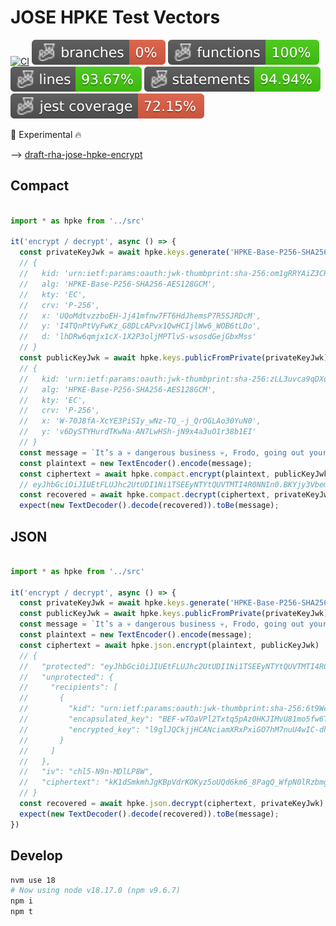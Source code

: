 # JOSE HPKE Test Vectors

[![CI](https://github.com/OR13/draft-jose-hpke-test-vectors/actions/workflows/ci.yml/badge.svg)](https://github.com/OR13/draft-jose-hpke-test-vectors/actions/workflows/ci.yml)
![Branches](./badges/coverage-branches.svg)
![Functions](./badges/coverage-functions.svg)
![Lines](./badges/coverage-lines.svg)
![Statements](./badges/coverage-statements.svg)
![Jest coverage](./badges/coverage-jest%20coverage.svg)


🚧 Experimental 🔥

--> [draft-rha-jose-hpke-encrypt](https://datatracker.ietf.org/doc/draft-rha-jose-hpke-encrypt/)

## Compact

```ts

import * as hpke from '../src'

it('encrypt / decrypt', async () => {
  const privateKeyJwk = await hpke.keys.generate('HPKE-Base-P256-SHA256-AES128GCM')
  // {
  //   kid: 'urn:ietf:params:oauth:jwk-thumbprint:sha-256:om1gRRYAiZ3CRMlvnSizjYzaX-t94m96A5DWzM78lm0',
  //   alg: 'HPKE-Base-P256-SHA256-AES128GCM',
  //   kty: 'EC',
  //   crv: 'P-256',
  //   x: 'UQoMdtvzzboEH-Jj41mfnw7FT6HdJhemsP7R5SJRDcM',
  //   y: 'I4TQnPtVyFwKz_G8DLcAPvx1QwHCIjlWw6_WOB6tLDo',
  //   d: 'lhDRw6qmjx1cX-1X2P3oljMPTlvS-wsosdGejGbxMss'
  // }
  const publicKeyJwk = await hpke.keys.publicFromPrivate(privateKeyJwk)
  // {
  //   kid: 'urn:ietf:params:oauth:jwk-thumbprint:sha-256:zLL3uvca9qDXqK1UysySHW720kcKVcEqOf7KBIVZg6Q',
  //   alg: 'HPKE-Base-P256-SHA256-AES128GCM',
  //   kty: 'EC',
  //   crv: 'P-256',
  //   x: 'W-70J8fA-XcYE3PiSIy_wNz-TQ_-j_QrOGLAo30YuN0',
  //   y: 'v6DySTYHurdTKwNa-AN7LwHSh-jN9x4a3uO1r38b1EI'
  // }
  const message = `It’s a 💀 dangerous business 💀, Frodo, going out your door.`
  const plaintext = new TextEncoder().encode(message);
  const ciphertext = await hpke.compact.encrypt(plaintext, publicKeyJwk)
  // eyJhbGciOiJIUEtFLUJhc2UtUDI1Ni1TSEEyNTYtQUVTMTI4R0NNIn0.BKYjy3VbemjsKyEPg6_LJpKHcSsu4igA5O2zaejWI16RbM9_uA3xjBskT3KfzJ5IPdBa5m68o93TYfY1QBeQ0EA.._4eoNOUDKEpiInbI5Bix-KIOMXIpP6vKDlGZ9f8lrN6db4Nvqis1vxvnNmgQEOTPLS81DPlHVV184q6RHGmWzn6gILTFCOu-zYKesdazqIf3tA.
  const recovered = await hpke.compact.decrypt(ciphertext, privateKeyJwk)
  expect(new TextDecoder().decode(recovered)).toBe(message);
```

## JSON

```ts

import * as hpke from '../src'

it('encrypt / decrypt', async () => {
  const privateKeyJwk = await hpke.keys.generate('HPKE-Base-P256-SHA256-AES128GCM')
  const publicKeyJwk = await hpke.keys.publicFromPrivate(privateKeyJwk)
  const message = `It’s a 💀 dangerous business 💀, Frodo, going out your door.`
  const plaintext = new TextEncoder().encode(message);
  const ciphertext = await hpke.json.encrypt(plaintext, publicKeyJwk)
  // {
  //   "protected": "eyJhbGciOiJIUEtFLUJhc2UtUDI1Ni1TSEEyNTYtQUVTMTI4R0NNIiwiZW5jIjoiQUVTMTI4R0NNIn0",
  //   "unprotected": {
  //     "recipients": [
  //       {
  //         "kid": "urn:ietf:params:oauth:jwk-thumbprint:sha-256:6t9Wc2xlUkpk__8PCh1rw6l4y_TGkMMDr0G8MHz-_Go",
  //         "encapsulated_key": "BEF-wTOaVPl2Txtq5pAz0HKJIMvU81mo5fw6TSvvB4X_ztF_StJj_M5TjEND-UovepiN9R4SNVTCCsagGtvDcf4",
  //         "encrypted_key": "l9glJQCkjjHCANciamXRxPxiGO7hM7nuU4wIC-dhojA"
  //       }
  //     ]
  //   },
  //   "iv": "chl5-N9n-MDlLP8W",
  //   "ciphertext": "kK1dSmkmhJgKBpVdrKOKyz5oUQd6km6_8PagQ_WfpN0lRzbmgBCr6mIrOXojVwVIKRTqNzvuTcFNrzxXtDbzra42DMQ_aTUX8xSc87V-7fHMzw"
  // }
  const recovered = await hpke.json.decrypt(ciphertext, privateKeyJwk)
  expect(new TextDecoder().decode(recovered)).toBe(message);
})
```

## Develop

```bash
nvm use 18
# Now using node v18.17.0 (npm v9.6.7)
npm i
npm t
```
